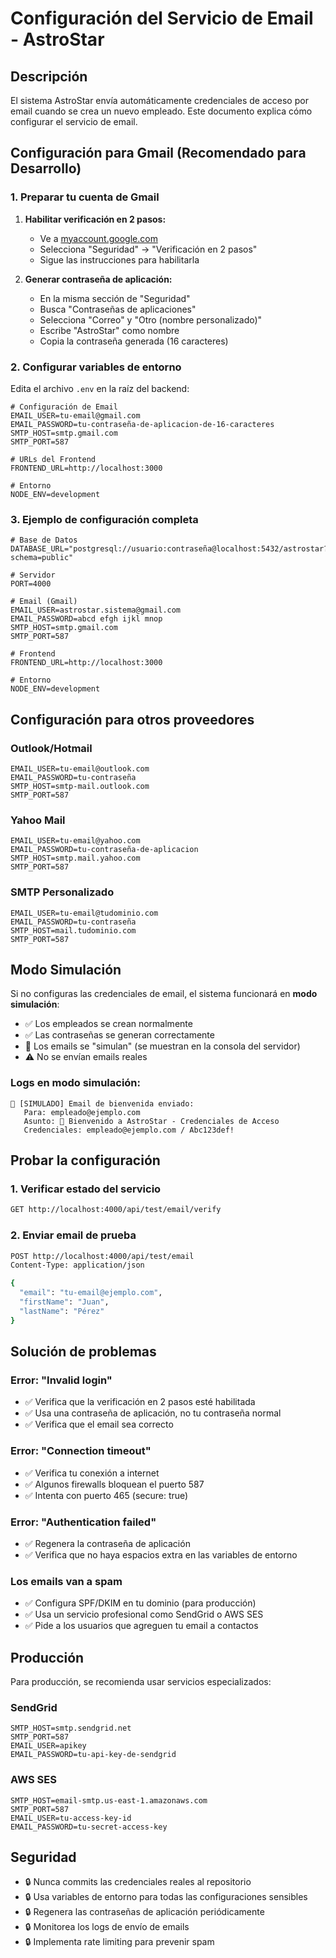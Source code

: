 # Configuración del Servicio de Email - AstroStar

## Descripción
El sistema AstroStar envía automáticamente credenciales de acceso por email cuando se crea un nuevo empleado. Este documento explica cómo configurar el servicio de email.

## Configuración para Gmail (Recomendado para Desarrollo)

### 1. Preparar tu cuenta de Gmail

1. **Habilitar verificación en 2 pasos:**
   - Ve a [myaccount.google.com](https://myaccount.google.com)
   - Selecciona "Seguridad" → "Verificación en 2 pasos"
   - Sigue las instrucciones para habilitarla

2. **Generar contraseña de aplicación:**
   - En la misma sección de "Seguridad"
   - Busca "Contraseñas de aplicaciones"
   - Selecciona "Correo" y "Otro (nombre personalizado)"
   - Escribe "AstroStar" como nombre
   - Copia la contraseña generada (16 caracteres)

### 2. Configurar variables de entorno

Edita el archivo `.env` en la raíz del backend:

```env
# Configuración de Email
EMAIL_USER=tu-email@gmail.com
EMAIL_PASSWORD=tu-contraseña-de-aplicacion-de-16-caracteres
SMTP_HOST=smtp.gmail.com
SMTP_PORT=587

# URLs del Frontend
FRONTEND_URL=http://localhost:3000

# Entorno
NODE_ENV=development
```

### 3. Ejemplo de configuración completa

```env
# Base de Datos
DATABASE_URL="postgresql://usuario:contraseña@localhost:5432/astrostar?schema=public"

# Servidor
PORT=4000

# Email (Gmail)
EMAIL_USER=astrostar.sistema@gmail.com
EMAIL_PASSWORD=abcd efgh ijkl mnop
SMTP_HOST=smtp.gmail.com
SMTP_PORT=587

# Frontend
FRONTEND_URL=http://localhost:3000

# Entorno
NODE_ENV=development
```

## Configuración para otros proveedores

### Outlook/Hotmail
```env
EMAIL_USER=tu-email@outlook.com
EMAIL_PASSWORD=tu-contraseña
SMTP_HOST=smtp-mail.outlook.com
SMTP_PORT=587
```

### Yahoo Mail
```env
EMAIL_USER=tu-email@yahoo.com
EMAIL_PASSWORD=tu-contraseña-de-aplicacion
SMTP_HOST=smtp.mail.yahoo.com
SMTP_PORT=587
```

### SMTP Personalizado
```env
EMAIL_USER=tu-email@tudominio.com
EMAIL_PASSWORD=tu-contraseña
SMTP_HOST=mail.tudominio.com
SMTP_PORT=587
```

## Modo Simulación

Si no configuras las credenciales de email, el sistema funcionará en **modo simulación**:

- ✅ Los empleados se crean normalmente
- ✅ Las contraseñas se generan correctamente
- 📧 Los emails se "simulan" (se muestran en la consola del servidor)
- ⚠️ No se envían emails reales

### Logs en modo simulación:
```
📧 [SIMULADO] Email de bienvenida enviado:
   Para: empleado@ejemplo.com
   Asunto: 🎉 Bienvenido a AstroStar - Credenciales de Acceso
   Credenciales: empleado@ejemplo.com / Abc123def!
```

## Probar la configuración

### 1. Verificar estado del servicio
```bash
GET http://localhost:4000/api/test/email/verify
```

### 2. Enviar email de prueba
```bash
POST http://localhost:4000/api/test/email
Content-Type: application/json

{
  "email": "tu-email@ejemplo.com",
  "firstName": "Juan",
  "lastName": "Pérez"
}
```

## Solución de problemas

### Error: "Invalid login"
- ✅ Verifica que la verificación en 2 pasos esté habilitada
- ✅ Usa una contraseña de aplicación, no tu contraseña normal
- ✅ Verifica que el email sea correcto

### Error: "Connection timeout"
- ✅ Verifica tu conexión a internet
- ✅ Algunos firewalls bloquean el puerto 587
- ✅ Intenta con puerto 465 (secure: true)

### Error: "Authentication failed"
- ✅ Regenera la contraseña de aplicación
- ✅ Verifica que no haya espacios extra en las variables de entorno

### Los emails van a spam
- ✅ Configura SPF/DKIM en tu dominio (para producción)
- ✅ Usa un servicio profesional como SendGrid o AWS SES
- ✅ Pide a los usuarios que agreguen tu email a contactos

## Producción

Para producción, se recomienda usar servicios especializados:

### SendGrid
```env
SMTP_HOST=smtp.sendgrid.net
SMTP_PORT=587
EMAIL_USER=apikey
EMAIL_PASSWORD=tu-api-key-de-sendgrid
```

### AWS SES
```env
SMTP_HOST=email-smtp.us-east-1.amazonaws.com
SMTP_PORT=587
EMAIL_USER=tu-access-key-id
EMAIL_PASSWORD=tu-secret-access-key
```

## Seguridad

- 🔒 Nunca commits las credenciales reales al repositorio
- 🔒 Usa variables de entorno para todas las configuraciones sensibles
- 🔒 Regenera las contraseñas de aplicación periódicamente
- 🔒 Monitorea los logs de envío de emails
- 🔒 Implementa rate limiting para prevenir spam